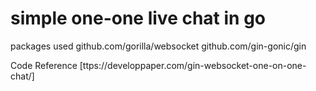 # simple one-one live chat in go

packages used
github.com/gorilla/websocket
github.com/gin-gonic/gin

Code Reference
[ttps://developpaper.com/gin-websocket-one-on-one-chat/]
